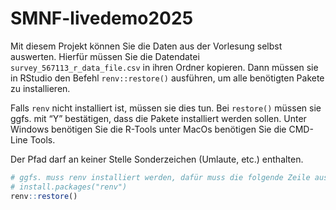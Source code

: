 
<!-- README.md is generated from README.Rmd. Please edit that file -->

# SMNF-livedemo2025

<!-- badges: start -->
<!-- badges: end -->

Mit diesem Projekt können Sie die Daten aus der Vorlesung selbst
auswerten. Hierfür müssen Sie die Datendatei
`survey_567113_r_data_file.csv` in ihren Ordner kopieren. Dann müssen
sie in RStudio den Befehl `renv::restore()` ausführen, um alle
benötigten Pakete zu installieren.

Falls `renv` nicht installiert ist, müssen sie dies tun. Bei `restore()`
müssen sie ggfs. mit “Y” bestätigen, dass die Pakete installiert werden
sollen. Unter Windows benötigen Sie die R-Tools unter MacOs benötigen
Sie die CMD-Line Tools.

Der Pfad darf an keiner Stelle Sonderzeichen (Umlaute, etc.) enthalten.

``` r
# ggfs. muss renv installiert werden, dafür muss die folgende Zeile auskommentiert werden.
# install.packages("renv")
renv::restore()

```
